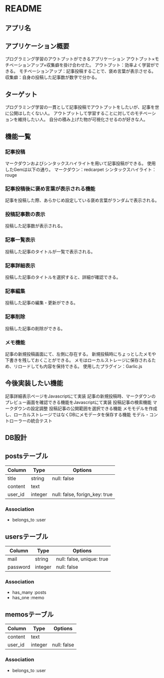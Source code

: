 # README

## アプリ名


## アプリケーション概要
プログラミング学習のアウトプットができるアプリケーション
アウトプット×モチベーションアップ×収集癖を掛け合わせた。
アウトプット：効率よく学習ができる。
モチベーションアップ：記事投稿することで、褒め言葉が表示させる。
収集癖：自身の投稿した記事数が数字で分かる。

## ターゲット
プログラミング学習の一貫として記事投稿でアウトプットをしたいが、記事を世に公開はしたくない人。
アウトプットして学習することに対してのモチベーションを維持したい人。
自分の積み上げた物が可視化させるのが好きな人。

## 機能一覧

### 記事投稿
マークダウンおよびシンタックスハイライトを用いて記事投稿ができる。
使用したGemは以下の通り。
マークダウン：redcarpet
シンタックスハイライト：rouge

### 記事投稿後に褒め言葉が表示される機能
記事を投稿した際、あらかじめ設定している褒め言葉がランダムで表示される。

### 投稿記事数の表示
投稿した記事数が表示される。

### 記事一覧表示
投稿した記事のタイトルが一覧で表示される。

### 記事詳細表示
投稿した記事のタイトルを選択すると、詳細が確認できる。

### 記事編集
投稿した記事の編集・更新ができる。

### 記事削除
投稿した記事の削除ができる。

### メモ機能
記事の新規投稿画面にて、左側に存在する。
新規投稿時にちょっとしたメモや下書きを残しておくことができる。
メモはローカルストレージに保存されるため、リロードしても内容を保持できる。
使用したプラグイン：Garlic.js

## 今後実装したい機能
記事詳細表示ページをJavascriptにて実装
記事の新規投稿時、マークダウンのプレビュー画面を確認できる機能をJavascriptにて実装
投稿記事の検索機能
マークダウンの設定調整
投稿記事の公開範囲を選択できる機能
メモモデルを作成し、ローカルストレージではなくDBにメモデータを保存する機能
モデル・コントローラーの統合テスト


## DB設計

## postsテーブル

|Column|Type|Options|
|------|----|-------|
|title|string|null: false|
|content|text|
|user_id|integer|null: false, forign_key: true|

### Association
- belongs_to :user

## usersテーブル

|Column|Type|Options|
|------|----|-------|
|mail|string|null: false, unique: true|
|password|integer|null: false|

### Association
- has_many :posts
- has_one :memo


## memosテーブル

|Column|Type|Options|
|------|----|-------|
|content|text|
|user_id|integer|null: false|

### Association
- belongs_to :user